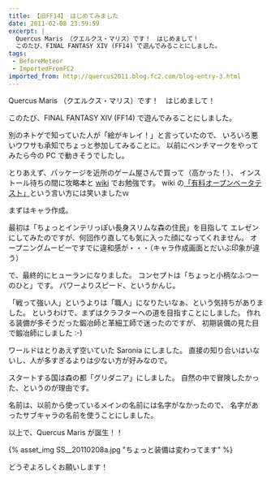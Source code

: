 ```yaml
---
title: 【旧FF14】 はじめてみました
date: 2011-02-08 23:59:59
excerpt: |
  Quercus Maris （クエルクス・マリス）です！　はじめまして！
  このたび、FINAL FANTASY XIV (FF14) で遊んでみることにしました。
tags:
 - BeforeMeteor
 - ImportedFromFC2
imported_from: http://quercus2011.blog.fc2.com/blog-entry-3.html
---
```

Quercus Maris （クエルクス・マリス）です！　はじめまして！

このたび、FINAL FANTASY XIV (FF14) で遊んでみることにしました。

別のネトゲで知っていた人が「絵がキレイ！」と言っていたので、
いろいろ悪いウワサも承知でちょっと参加してみることに。
以前にベンチマークをやってみたら今の PC で動きそうでしたし。

とりあえず、パッケージを近所のゲーム屋さんで買って（高かった！）、
インストール待ちの間に攻略本と [wiki](http://ff14n.wikiwiki.jp) でお勉強です。
wiki の[「有料オープンベータテスト」](http://ff14n.wikiwiki.jp/?FAQ#qd802688)という言い方には笑いましたｗ



まずはキャラ作成。

最初は「ちょっとインテリっぽい長身スリムな森の住民」を目指して
エレゼンにしてみたのですが、何回作り直しても気に入った顔になってくれません。
オープニングムービーですでに違和感が・・・（キャラ作成画面とだいぶ印象が違う）

で、最終的にヒューランになりました。
コンセプトは「ちょっと小柄なふつーのひと」です。
パワーよりスピード、というかんじ。

「戦って強い人」というよりは「職人」になりたいなぁ、という気持ちがありました。
というわけで、まずはクラフターへの道を目指すことにしました。
作れる装備が多そうだった鍛冶師と革細工師で迷ったのですが、
初期装備の見た目で鍛冶師にしました :-)

ワールドはとりあえず空いていた Saronia にしました。
直接の知り合いはいないし、人が多すぎるよりは少ない方が好みなので。

スタートする国は森の都「グリダニア」にしました。
自然の中で冒険したかった、というのが理由です。

名前は、以前から使っているメインの名前には名字がなかったので、
名字があったサブキャラの名前を使うことにしました。

以上で、Quercus Maris が誕生！！


{% asset_img SS__20110208a.jpg "ちょっと装備は変わってます" %}


どうぞよろしくお願いします！
